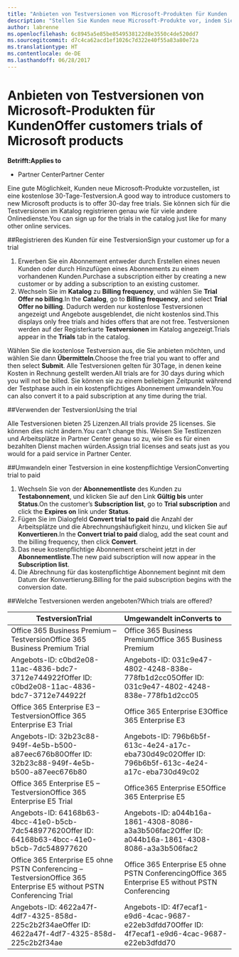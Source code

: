 ```yaml
---
title: "Anbieten von Testversionen von Microsoft-Produkten für Kunden | Partner Center"
description: "Stellen Sie Kunden neue Microsoft-Produkte vor, indem Sie 30-tägige kostenlose Testversionen anbieten."
author: labrenne
ms.openlocfilehash: 6c8945a5e85be8549538122d8e3550c4de520dd7
ms.sourcegitcommit: d7c4ca62acd1ef1026c7d322e40f55a83a80e72a
ms.translationtype: HT
ms.contentlocale: de-DE
ms.lasthandoff: 06/28/2017
---
```

# <a name="offer-customers-trials-of-microsoft-products"></a><span data-ttu-id="83f88-103">Anbieten von Testversionen von Microsoft-Produkten für Kunden</span><span class="sxs-lookup"><span data-stu-id="83f88-103">Offer customers trials of Microsoft products</span></span>

**<span data-ttu-id="83f88-104">Betrifft:</span><span class="sxs-lookup"><span data-stu-id="83f88-104">Applies to</span></span>**

-  <span data-ttu-id="83f88-105">Partner Center</span><span class="sxs-lookup"><span data-stu-id="83f88-105">Partner Center</span></span>

<span data-ttu-id="83f88-106">Eine gute Möglichkeit, Kunden neue Microsoft-Produkte vorzustellen, ist eine kostenlose 30-Tage-Testversion.</span><span class="sxs-lookup"><span data-stu-id="83f88-106">A good way to introduce customers to new Microsoft products is to offer 30-day free trials.</span></span> <span data-ttu-id="83f88-107">Sie können sich für die Testversionen im Katalog registrieren genau wie für viele andere Onlinedienste.</span><span class="sxs-lookup"><span data-stu-id="83f88-107">You can sign up for the trials in the catalog just like for many other online services.</span></span>  

##<a name="sign-your-customer-up-for-a-trial"></a><span data-ttu-id="83f88-108">Registrieren des Kunden für eine Testversion</span><span class="sxs-lookup"><span data-stu-id="83f88-108">Sign your customer up for a trial</span></span>

1.  <span data-ttu-id="83f88-109">Erwerben Sie ein Abonnement entweder durch Erstellen eines neuen Kunden oder durch Hinzufügen eines Abonnements zu einem vorhandenen Kunden.</span><span class="sxs-lookup"><span data-stu-id="83f88-109">Purchase a subscription either by creating a new customer or by adding a subscription to an existing customer.</span></span> 
2.  <span data-ttu-id="83f88-110">Wechseln Sie im **Katalog** zu **Billing frequency**, und wählen Sie **Trial Offer no billing**.</span><span class="sxs-lookup"><span data-stu-id="83f88-110">In the **Catalog**, go to **Billing frequency**, and select **Trial Offer no billing**.</span></span> <span data-ttu-id="83f88-111">Dadurch werden nur kostenlose Testversionen angezeigt und Angebote ausgeblendet, die nicht kostenlos sind.</span><span class="sxs-lookup"><span data-stu-id="83f88-111">This displays only free trials and hides offers that are not free.</span></span> <span data-ttu-id="83f88-112">Testversionen werden auf der Registerkarte **Testversionen** im Katalog angezeigt.</span><span class="sxs-lookup"><span data-stu-id="83f88-112">Trials appear in the **Trials** tab in the catalog.</span></span>

<span data-ttu-id="83f88-113">Wählen Sie die kostenlose Testversion aus, die Sie anbieten möchten, und wählen Sie dann **Übermitteln**.</span><span class="sxs-lookup"><span data-stu-id="83f88-113">Choose the free trial you want to offer and then select **Submit**.</span></span> <span data-ttu-id="83f88-114">Alle Testversionen gelten für 30Tage, in denen keine Kosten in Rechnung gestellt werden.</span><span class="sxs-lookup"><span data-stu-id="83f88-114">All trials are for 30 days during which you will not be billed.</span></span> <span data-ttu-id="83f88-115">Sie können sie zu einem beliebigen Zeitpunkt während der Testphase auch in ein kostenpflichtiges Abonnement umwandeln.</span><span class="sxs-lookup"><span data-stu-id="83f88-115">You can also convert it to a paid subscription at any time during the trial.</span></span>

##<a name="using-the-trial"></a><span data-ttu-id="83f88-116">Verwenden der Testversion</span><span class="sxs-lookup"><span data-stu-id="83f88-116">Using the trial</span></span>

<span data-ttu-id="83f88-117">Alle Testversionen bieten 25 Lizenzen.</span><span class="sxs-lookup"><span data-stu-id="83f88-117">All trials provide 25 licenses.</span></span> <span data-ttu-id="83f88-118">Sie können dies nicht ändern.</span><span class="sxs-lookup"><span data-stu-id="83f88-118">You can’t change this.</span></span> <span data-ttu-id="83f88-119">Weisen Sie Testlizenzen und Arbeitsplätze in Partner Center genau so zu, wie Sie es für einen bezahlten Dienst machen würden.</span><span class="sxs-lookup"><span data-stu-id="83f88-119">Assign trial licenses and seats just as you would for a paid service in Partner Center.</span></span> 

##<a name="converting-trial-to-paid"></a><span data-ttu-id="83f88-120">Umwandeln einer Testversion in eine kostenpflichtige Version</span><span class="sxs-lookup"><span data-stu-id="83f88-120">Converting trial to paid</span></span>

1.  <span data-ttu-id="83f88-121">Wechseln Sie von der **Abonnementliste** des Kunden zu **Testabonnement**, und klicken Sie auf den Link **Gültig bis** unter **Status**.</span><span class="sxs-lookup"><span data-stu-id="83f88-121">On the customer’s **Subscription list**, go to **Trial subscription** and click the **Expires on** link under **Status**.</span></span>
2.  <span data-ttu-id="83f88-122">Fügen Sie im Dialogfeld **Convert trial to paid** die Anzahl der Arbeitsplätze und die Abrechnungshäufigkeit hinzu, und klicken Sie auf **Konvertieren**.</span><span class="sxs-lookup"><span data-stu-id="83f88-122">In the **Convert trial to paid** dialog, add the seat count and the billing frequency, then click **Convert**.</span></span>
3.  <span data-ttu-id="83f88-123">Das neue kostenpflichtige Abonnement erscheint jetzt in der **Abonnementliste**.</span><span class="sxs-lookup"><span data-stu-id="83f88-123">The new paid subscription will now appear in the **Subscription list**.</span></span>
4.  <span data-ttu-id="83f88-124">Die Abrechnung für das kostenpflichtige Abonnement beginnt mit dem Datum der Konvertierung.</span><span class="sxs-lookup"><span data-stu-id="83f88-124">Billing for the paid subscription begins with the conversion date.</span></span>

##<a name="which-trials-are-offered"></a><span data-ttu-id="83f88-125">Welche Testversionen werden angeboten?</span><span class="sxs-lookup"><span data-stu-id="83f88-125">Which trials are offered?</span></span>

|**<span data-ttu-id="83f88-126">Testversion</span><span class="sxs-lookup"><span data-stu-id="83f88-126">Trial</span></span>**      |**<span data-ttu-id="83f88-127">Umgewandelt in</span><span class="sxs-lookup"><span data-stu-id="83f88-127">Converts to</span></span>**      |
|--------------|:------------------|
|<span data-ttu-id="83f88-128">Office 365 Business Premium – Testversion</span><span class="sxs-lookup"><span data-stu-id="83f88-128">Office 365 Business Premium Trial</span></span>               |<span data-ttu-id="83f88-129">Office 365 Business Premium</span><span class="sxs-lookup"><span data-stu-id="83f88-129">Office 365 Business Premium</span></span>|
|<span data-ttu-id="83f88-130">Angebots-ID: c0bd2e08-11ac-4836-bdc7-3712e744922f</span><span class="sxs-lookup"><span data-stu-id="83f88-130">Offer ID: c0bd2e08-11ac-4836-bdc7-3712e744922f</span></span>  | <span data-ttu-id="83f88-131">Angebots-ID: 031c9e47-4802-4248-838e-778fb1d2cc05</span><span class="sxs-lookup"><span data-stu-id="83f88-131">Offer ID: 031c9e47-4802-4248-838e-778fb1d2cc05</span></span>|
|<span data-ttu-id="83f88-132">Office 365 Enterprise E3 – Testversion</span><span class="sxs-lookup"><span data-stu-id="83f88-132">Office 365 Enterprise E3 Trial</span></span>|                 <span data-ttu-id="83f88-133">Office 365 Enterprise E3</span><span class="sxs-lookup"><span data-stu-id="83f88-133">Office 365 Enterprise E3</span></span>|
|<span data-ttu-id="83f88-134">Angebots-ID: 32b23c88-949f-4e5b-b500-a87eec676b80</span><span class="sxs-lookup"><span data-stu-id="83f88-134">Offer ID: 32b23c88-949f-4e5b-b500-a87eec676b80</span></span>   |<span data-ttu-id="83f88-135">Angebots-ID: 796b6b5f-613c-4e24-a17c-eba730d49c02</span><span class="sxs-lookup"><span data-stu-id="83f88-135">Offer ID: 796b6b5f-613c-4e24-a17c-eba730d49c02</span></span>|
|<span data-ttu-id="83f88-136">Office 365 Enterprise E5 – Testversion</span><span class="sxs-lookup"><span data-stu-id="83f88-136">Office 365 Enterprise E5 Trial</span></span>                   |<span data-ttu-id="83f88-137">Office365 Enterprise E5</span><span class="sxs-lookup"><span data-stu-id="83f88-137">Office 365 Enterprise E5</span></span>|
|<span data-ttu-id="83f88-138">Angebots-ID: 64168b63-4bcc-41e0-b5cb-7dc548977620</span><span class="sxs-lookup"><span data-stu-id="83f88-138">Offer ID: 64168b63-4bcc-41e0-b5cb-7dc548977620</span></span>     |<span data-ttu-id="83f88-139">Angebots-ID: a044b16a-1861-4308-8086-a3a3b506fac2</span><span class="sxs-lookup"><span data-stu-id="83f88-139">Offer ID: a044b16a-1861-4308-8086-a3a3b506fac2</span></span>|
|<span data-ttu-id="83f88-140">Office 365 Enterprise E5 ohne PSTN Conferencing – Testversion</span><span class="sxs-lookup"><span data-stu-id="83f88-140">Office 365 Enterprise E5 without PSTN Conferencing Trial</span></span> |<span data-ttu-id="83f88-141">Office 365 Enterprise E5 ohne PSTN Conferencing</span><span class="sxs-lookup"><span data-stu-id="83f88-141">Office 365 Enterprise E5 without PSTN Conferencing</span></span>|
|<span data-ttu-id="83f88-142">Angebots-ID: 4622a47f-4df7-4325-858d-225c2b2f34ae</span><span class="sxs-lookup"><span data-stu-id="83f88-142">Offer ID: 4622a47f-4df7-4325-858d-225c2b2f34ae</span></span>  |<span data-ttu-id="83f88-143">Angebots-ID: 4f7ecaf1-e9d6-4cac-9687-e22eb3dfdd70</span><span class="sxs-lookup"><span data-stu-id="83f88-143">Offer ID: 4f7ecaf1-e9d6-4cac-9687-e22eb3dfdd70</span></span>|






